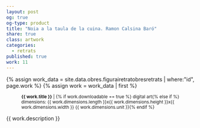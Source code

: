```yaml
---
layout: post
og: true
og-type: product
title: "Noia a la taula de la cuina. Ramon Calsina Baró" 
share: true
class: artwork
categories:
  - retrats
published: true
work: 11
---
```


{% assign work_data = site.data.obres.figurairetratobresretrats | where:"id", page.work %}
{% assign work = work_data | first %}
<figure>
  <div class="padding-artwork-container">
    <div class="embed-container embed-container_{{ work.aspect_ratio }}">
      <core-image sizing="cover" class="core-image-size" preload fade src="{{ work.featured_src }}"></core-image> 
    </div>
  </div>
  <figcaption>
    <p><small><strong>{{ work.title }}</strong> | {% if work.downloadable == true %} digital art{% else if %} dimensions: {{ work.dimensions.length }}x{{ work.dimensions.height }}x{{ work.dimensions.width }} {{ work.dimensions.unit }}{% endif %}</small></p>
  </figcaption>
</figure>
<!--more-->
{{ work.description }}